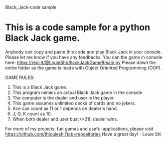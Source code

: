 Black_Jack-code sample
# This is a code sample for a python Black Jack game. 
Anybody can copy and paste this code and play Black Jack in your console. Please let me know if you have any feedbacks.
You can the game in console here: https://repl.it/@LouieShi/BlackJackGame#main.py
Please down the entire folder as the game is made with Object Oriented Programming (OOP).

GAME RULES:
1. This is a Black Jack game. 
2. This program mimics an actual Black Jack game in the console 
3. The computer is the dealer and user is the player. 
4. This game assumes unlimited decks of cards and no jokers. 
5. Ace can count as 11 or 1 depends on dealer's hand.
6. J, Q, K count as 10.
7. When both dealer and user bust (>21), dealer wins.

For more of my projects, fun games and useful applications, 
please visit https://github.com/thlouieshi?tab=repositories
Have a great day! - Louie Shi
